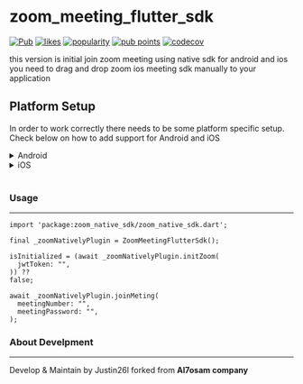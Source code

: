 # zoom_meeting_flutter_sdk

[![Pub](https://img.shields.io/pub/v/zoom_native_sdk.svg)](https://pub.dartlang.org/packages/zoom_native_sdk)
[![likes](https://img.shields.io/pub/likes/zoom_native_sdk)](https://pub.dev/packages/zoom_native_sdk/score)
[![popularity](https://img.shields.io/pub/popularity/zoom_native_sdk)](https://pub.dev/packages/zoom_native_sdk/score)
[![pub points](https://img.shields.io/pub/points/zoom_native_sdk)](https://pub.dev/packages/zoom_native_sdk/score)
[![codecov](https://codecov.io/gh/ABausG/zoom_native_sdk/branch/main/graph/badge.svg?token=ZXTZOL6KFO)](https://codecov.io/gh/ABausG/zoom_native_sdk)

this version is initial join zoom meeting using native sdk for android and ios
you need to drag and drop zoom ios meeting sdk manually to your application

## Platform Setup

In order to work correctly there needs to be some platform specific setup. Check below on how to add support for Android and iOS


<details><summary>Android</summary>
download zoom sdk for android by running this command in terminal

```
dart run zoom_meeting_flutter_sdk:download
```
</details>

<details><summary>iOS</summary>

in first you need to login to your zoom account then select your project and download ios sdk.


 <img src="https://i.ibb.co/2yvrtHF/ios-zoom-sdk.webp?raw=true"> 


after download is complete unzip file and copy two file  :-

* MobileRTC.xcframework
* MobileRTCResources.bundle

and past in **IOS** module

 <img src="https://i.ibb.co/YtHXtbz/ios-module.png?raw=true" hight="500 px"> 


then open ios in **Xcode** and click right to Runner folder and add two file to it

* MobileRTC.xcframework
* MobileRTCResources.bundle

<img src="https://i.ibb.co/C1c99F6/add-file-to-runner.png?raw=true" hight="500 px"> 
<br /> 

will be shown as this image below

<img src="https://i.ibb.co/z6byskP/xcode-file.png?raw=true" hight="500 px"> 

<br /> 

after adding this files running **pod install** to get pods for zoom in ios

by click right to ios folder and select onpen in terminal

```
pod install
```

after pod install is complete open xcode and make sure **MobileRTC.xcframework**
is added in `TARGETS/Runner/Frameworks,Libraries, and Embedded Content`

<img src="https://i.ibb.co/K21Y3Sg/add-rtc.png?raw=true" hight="500 px"> 

<br /> 

and finally in xcode go to `Pods/TARGETS/zoom_native_sdk/Frameworks and Libraries`

and add MobileRTC.xcframework to it and make sure it Do Not Embed as shown

<img src="https://i.ibb.co/NYs2Ysz/config-pod.png?raw=true" hight="500 px"> 

for more info
[ios docs](https://marketplace.zoom.us/docs/sdk/native-sdks/iOS/getting-started/install-sdk/)

</details>
<br /> 

### Usage
-------------------------

```
import 'package:zoom_native_sdk/zoom_native_sdk.dart';
```

```
final _zoomNativelyPlugin = ZoomMeetingFlutterSdk();
```

```
isInitialized = (await _zoomNativelyPlugin.initZoom(
  jwtToken: "",
)) ??
false;
```

```
await _zoomNativelyPlugin.joinMeting(
  meetingNumber: "",
  meetingPassword: "",
);
```

### About Develpment
-------------------------------
Develop & Maintain by Justin26l
forked from **Al7osam company**
<br>
